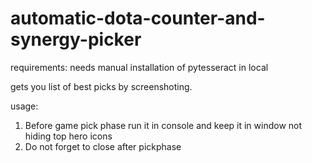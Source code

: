 # automatic-dota-counter-and-synergy-picker

requirements: needs manual installation of pytesseract in local

gets you list of best picks by screenshoting.

usage:
  1. Before game pick phase run it in console and keep it in window not hiding top hero icons
  2. Do not forget to close after pickphase
